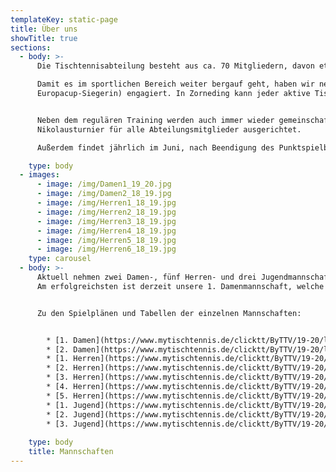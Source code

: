 ```yaml
---
templateKey: static-page
title: Über uns
showTitle: true
sections:
  - body: >-
      Die Tischtennisabteilung besteht aus ca. 70 Mitgliedern, davon etwa 30 Jugendliche und Kinder.

      Damit es im sportlichen Bereich weiter bergauf geht, haben wir neben den ausgebildeten C-Trainern auch Sylvia Pranjkovic (ehemalige Bundesligaspielerin und
      Europacup-Siegerin) engagiert. In Zorneding kann jeder aktive Tischtennisspieler sein Spiel verbessern.


      Neben dem regulären Training werden auch immer wieder gemeinschaftsförderne Aktionen durchgeführt. So wird zur Weihnachstszeit seit Jahren traditionell das
      Nikolausturnier für alle Abteilungsmitglieder ausgerichtet.

      Außerdem findet jährlich im Juni, nach Beendigung des Punktspielbetriebs, unser Sommerfest statt. 

    type: body
  - images:
      - image: /img/Damen1_19_20.jpg
      - image: /img/Damen2_18_19.jpg
      - image: /img/Herren1_18_19.jpg
      - image: /img/Herren2_18_19.jpg
      - image: /img/Herren3_18_19.jpg
      - image: /img/Herren4_18_19.jpg
      - image: /img/Herren5_18_19.jpg
      - image: /img/Herren6_18_19.jpg
    type: carousel
  - body: >-
      Aktuell nehmen zwei Damen-, fünf Herren- und drei Jugendmannschaften am Punktspielbetrieb teil. 
      Am erfolgreichsten ist derzeit unsere 1. Damenmannschaft, welche in der Verbandsoberliga (höchste Liga Bayerns) aufschlägt.


      Zu den Spielplänen und Tabellen der einzelnen Mannschaften:


        * [1. Damen](https://www.mytischtennis.de/clicktt/ByTTV/19-20/ligen/Damen-Verbandsoberliga-Sued-Bayerischer-TTV-/gruppe/357877/tabelle/gesamt/)
        * [2. Damen](https://www.mytischtennis.de/clicktt/ByTTV/19-20/ligen/Damen-Bezirksklasse-A-Gruppe-4-Ebersberg-Muenchen-Bayerischer-TTV-Oberbayern-Mitte-/gruppe/360048/tabelle/gesamt/)
        * [1. Herren](https://www.mytischtennis.de/clicktt/ByTTV/19-20/ligen/Herren-Bezirksklasse-A-Gruppe-4-Ebersberg-Muenchen-Bayerischer-TTV-Oberbayern-Mitte-/gruppe/360027/tabelle/gesamt/)
        * [2. Herren](https://www.mytischtennis.de/clicktt/ByTTV/19-20/ligen/Herren-Bezirksklasse-A-Gruppe-4-Ebersberg-Muenchen-Bayerischer-TTV-Oberbayern-Mitte-/gruppe/360027/tabelle/gesamt/)
        * [3. Herren](https://www.mytischtennis.de/clicktt/ByTTV/19-20/ligen/Herren-Bezirksklasse-B-Gruppe-8-Ebersberg-Muenchen-Bayerischer-TTV-Oberbayern-Mitte-/gruppe/360278/tabelle/gesamt/)
        * [4. Herren](https://www.mytischtennis.de/clicktt/ByTTV/19-20/ligen/Herren-Bezirksklasse-C-Gruppe-7-Ebersberg-Muenchen-Bayerischer-TTV-Oberbayern-Mitte-/gruppe/359295/tabelle/gesamt/)
        * [5. Herren](https://www.mytischtennis.de/clicktt/ByTTV/19-20/ligen/Herren-Bezirksklasse-D-Gruppe-8-Ebersberg-Muenchen-Bayerischer-TTV-Oberbayern-Mitte-/gruppe/359611/tabelle/gesamt/)
        * [1. Jugend](https://www.mytischtennis.de/clicktt/ByTTV/19-20/ligen/Jungen-18-Bezirksliga-Gruppe-2-Ost-Bayerischer-TTV-Oberbayern-Mitte-/gruppe/358414/tabelle/gesamt/)
        * [2. Jugend](https://www.mytischtennis.de/clicktt/ByTTV/19-20/ligen/Jungen-18-Bezirksklasse-B-Gruppe-7-Ebersberg-Muenchen-Bayerischer-TTV-Oberbayern-Mitte-/gruppe/358428/tabelle/gesamt/)
        * [3. Jugend](https://www.mytischtennis.de/clicktt/ByTTV/19-20/ligen/Jungen-18-Bezirksklasse-C-Gruppe-10-Ost-Bambini-Bayerischer-TTV-Oberbayern-Mitte-Vorrunde/gruppe/358452/tabelle/gesamt/)
        
    type: body
    title: Mannschaften
---
```


